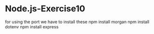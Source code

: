 # Node.js-Exercise10
for using the port we have to install these
npm install morgan
npm install dotenv
npm install express
